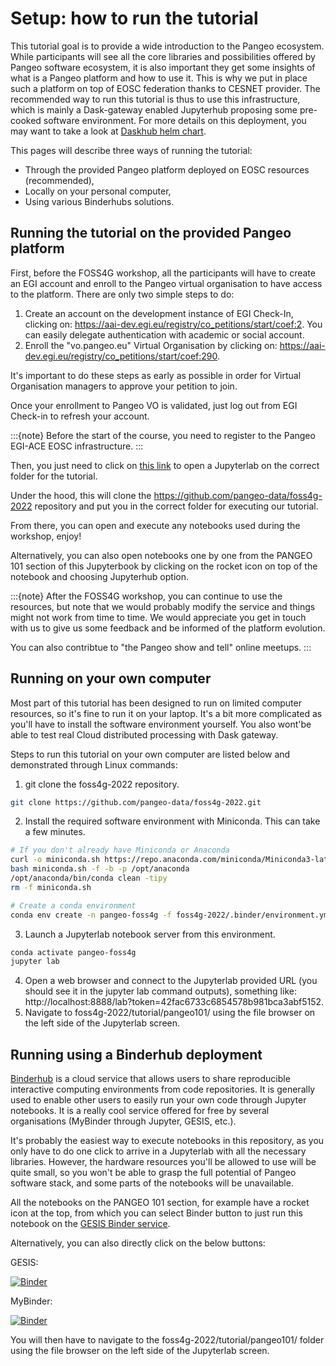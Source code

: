 # Setup: how to run the tutorial

This tutorial goal is to provide a wide introduction to the Pangeo ecosystem. 
While participants will see all the core libraries and possibilities offered by Pangeo software ecosystem, it is also important they get some insights of what is a Pangeo platform and how to use it. 
This is why we put in place such a platform on top of EOSC federation thanks to CESNET provider. 
The recommended way to run this tutorial is thus to use this infrastructure, which is mainly a Dask-gateway enabled Jupyterhub proposing some pre-cooked software environment. 
For more details on this deployment, you may want to take a look at [Daskhub helm chart](https://github.com/dask/helm-chart/tree/main/daskhub).

This pages will describe three ways of running the tutorial:

- Through the provided Pangeo platform deployed on EOSC resources (recommended),
- Locally on your personal computer,
- Using various Binderhubs solutions.


## Running the tutorial on the provided Pangeo platform

First, before the FOSS4G workshop, all the participants will have to create an EGI account and enroll to the Pangeo virtual organisation to have access to the platform.
There are only two simple steps to do:

1. Create an account on the development instance of EGI Check-In, clicking on: https://aai-dev.egi.eu/registry/co_petitions/start/coef:2. You can easily delegate authentication with academic or social account.
1. Enroll the "vo.pangeo.eu" Virtual Organisation by clicking on: https://aai-dev.egi.eu/registry/co_petitions/start/coef:290.

It's important to do these steps as early as possible in order for Virtual Organisation managers to approve your petition to join.

Once your enrollment to Pangeo VO is validated, just log out from EGI Check-in to refresh your account.

:::{note}
Before the start of the course, you need to register to the Pangeo EGI-ACE EOSC infrastructure.
:::

Then, you just need to click on [this link](https://pangeo-xxlarge.vm.fedcloud.eu/jupyterhub/hub/user-redirect/git-pull?repo=https%3A//github.com/pangeo-data/foss4g-2022&urlpath=lab/tree/foss4g-2022/tutorial/pangeo101/&branch=main) to open a Jupyterlab on the correct folder for the tutorial.

Under the hood, this will clone the https://github.com/pangeo-data/foss4g-2022 repository and put you in the correct folder for executing our tutorial.

From there, you can open and execute any notebooks used during the workshop, enjoy!

Alternatively, you can also open notebooks one by one from the PANGEO 101 section of this Jupyterbook by clicking on the rocket icon on top of the notebook and choosing Jupyterhub option.

:::{note}
After the FOSS4G workshop, you can continue to use the resources, but note that we would probably modify the service and things might not work from time to time. 
We would appreciate you get in touch with us to give us some feedback and be informed of the platform evolution.

You can also contribtue to "the Pangeo show and tell" online meetups.
:::


## Running on your own computer

Most part of this tutorial has been designed to run on limited computer resources, so it's fine to run it on your laptop.
It's a bit more complicated as you'll have to install the software environment yourself. You also wont'be able to test real Cloud distributed processing with Dask gateway.

Steps to run this tutorial on your own computer are listed below and demonstrated through Linux commands:

1. git clone the foss4g-2022 repository.
```bash
git clone https://github.com/pangeo-data/foss4g-2022.git
```
2. Install the required software environment with Miniconda. This can take a few minutes.
```bash
# If you don't already have Miniconda or Anaconda
curl -o miniconda.sh https://repo.anaconda.com/miniconda/Miniconda3-latest-Linux-x86_64.sh
bash miniconda.sh -f -b -p /opt/anaconda
/opt/anaconda/bin/conda clean -tipy
rm -f miniconda.sh

# Create a conda environment
conda env create -n pangeo-foss4g -f foss4g-2022/.binder/environment.yml
```
3. Launch a Jupyterlab notebook server from this environment.
```bash
conda activate pangeo-foss4g
jupyter lab
```
4. Open a web browser and connect to the Jupyterlab provided URL (you should see it in the jupyter lab command outputs), something like: http://localhost:8888/lab?token=42fac6733c6854578b981bca3abf5152.
5. Navigate to foss4g-2022/tutorial/pangeo101/ using the file browser on the left side of the Jupyterlab screen.


## Running using a Binderhub deployment

[Binderhub](https://binderhub.readthedocs.io/en/latest/) is a cloud service that allows users to share reproducible interactive computing environments from code repositories. It is generally used to enable other users to easily run your own code through Jupyter notebooks. 
It is a really cool service offered for free by several organisations (MyBinder through Jupyter, GESIS, etc.).

It's probably the easiest way to execute notebooks in this repository, as you only have to do one click to arrive in a Jupyterlab with all the necessary libraries.
However, the hardware resources you'll be allowed to use will be quite small, so you won't be able to grasp the full potential of Pangeo software stack, and some parts of the notebooks will be unavailable.

All the notebooks on the PANGEO 101 section, for example [](../pangeo101/xarray_introduction.ipynb) have a rocket icon at the top, from which you can select Binder button to just run this notebook on the [GESIS Binder service](https://notebooks.gesis.org/binder/).

Alternatively, you can also directly click on the below buttons:

GESIS:

[![Binder](https://mybinder.org/badge_logo.svg)](https://notebooks.gesis.org/binder/v2/gh/pangeo-data/foss4g-2022/HEAD)

MyBinder:

[![Binder](https://mybinder.org/badge_logo.svg)](https://mybinder.org/v2/gh/pangeo-data/foss4g-2022/HEAD)

You will then have to navigate to the foss4g-2022/tutorial/pangeo101/ folder using the file browser on the left side of the Jupyterlab screen.